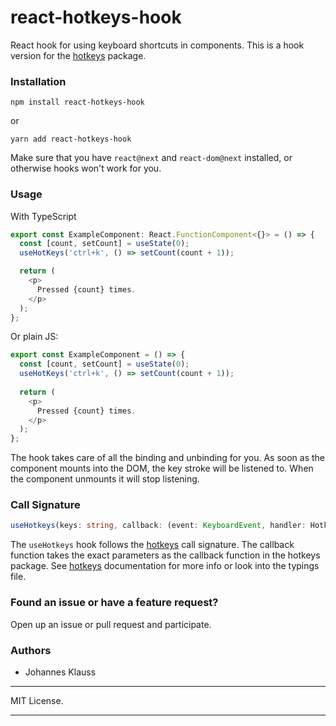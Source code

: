 # react-hotkeys-hook
React hook for using keyboard shortcuts in components.
This is a hook version for the [hotkeys] package.

### Installation

```shell
npm install react-hotkeys-hook
```

or

```shell
yarn add react-hotkeys-hook
```

Make sure that you have `react@next` and `react-dom@next` installed, or otherwise hooks won't work for you.

### Usage
With TypeScript
```typescript jsx
export const ExampleComponent: React.FunctionComponent<{}> = () => {
  const [count, setCount] = useState(0);
  useHotKeys('ctrl+k', () => setCount(count + 1));

  return (
    <p>
      Pressed {count} times.
    </p>
  );
};
```

Or plain JS:
```js
export const ExampleComponent = () => {
  const [count, setCount] = useState(0);
  useHotKeys('ctrl+k', () => setCount(count + 1));
    
  return (
    <p>
      Pressed {count} times.
    </p>
  );
};
```

The hook takes care of all the binding and unbinding for you.
As soon as the component mounts into the DOM, the key stroke will be
listened to. When the component unmounts it will stop listening.

### Call Signature

```typescript
useHotkeys(keys: string, callback: (event: KeyboardEvent, handler: HotkeysEvent) => void)
```

The `useHotkeys` hook follows the [hotkeys] call signature.
The callback function takes the exact parameters as the callback function in the hotkeys package.
See [hotkeys] documentation for more info or look into the typings file.

### Found an issue or have a feature request?

Open up an issue or pull request and participate.

### Authors

* Johannes Klauss

---

MIT License.

---

[hotkeys]: https://github.com/jaywcjlove/hotkeys